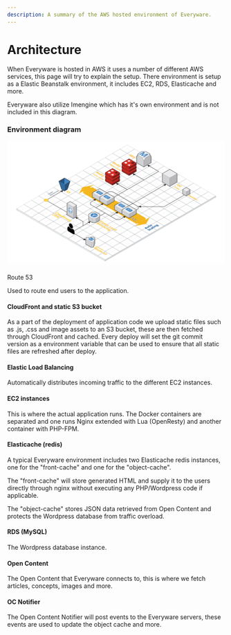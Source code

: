 ```yaml
---
description: A summary of the AWS hosted environment of Everyware.
---
```


# Architecture

When Everyware is hosted in AWS it uses a number of different AWS services, this page will try to explain the setup. There environment is setup as a Elastic Beanstalk environment, it includes EC2, RDS, Elasticache and more.

Everyware also utilize Imengine which has it's own environment and is not included in this diagram.

### Environment diagram

![](.gitbook/assets/everyware-example3.png)

#### 
Route 53

Used to route end users to the application.

#### CloudFront and static S3 bucket

As a part of the deployment of application code we upload static files such as .js, .css and image assets to an S3 bucket, these are then fetched through CloudFront and cached. Every deploy will set the git commit version as a environment variable that can be used to ensure that all static files are refreshed after deploy.

#### Elastic Load Balancing

Automatically distributes incoming traffic to the different EC2 instances.

#### EC2 instances

This is where the actual application runs. The Docker containers are separated and one runs Nginx extended with Lua \(OpenResty\) and another container with PHP-FPM.

#### Elasticache \(redis\)

A typical Everyware environment includes two Elasticache redis instances, one for the "front-cache" and one for the "object-cache". 

The "front-cache" will store generated HTML and supply it to the users directly through nginx without executing any PHP/Wordpress code if applicable. 

The "object-cache" stores JSON data retrieved from Open Content and protects the Wordpress database from traffic overload.

#### RDS \(MySQL\)

The Wordpress database instance.

#### Open Content

The Open Content that Everyware connects to, this is where we fetch articles, concepts, images and more.

#### OC Notifier

The Open Content Notifier will post events to the Everyware servers, these events are used to update the object cache and more.

